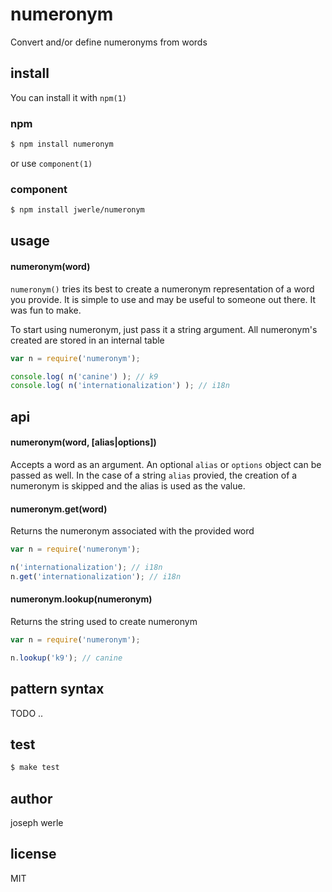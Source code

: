 numeronym
======

Convert and/or define numeronyms from words


## install
You can install it with `npm(1)`
### npm
```sh
$ npm install numeronym
```

or use `component(1)`
### component
```sh
$ npm install jwerle/numeronym
```

## usage
#### numeronym(word)
`numeronym()` tries its best to create a numeronym representation of a word you provide. It is simple
to use and may be useful to someone out there. It was fun to make.

To start using numeronym, just pass it a string argument. All numeronym's created are stored in an internal
table

```js
var n = require('numeronym');

console.log( n('canine') ); // k9
console.log( n('internationalization') ); // i18n

```

## api
#### numeronym(word, [alias|options])
Accepts a word as an argument. An optional `alias` or `options` object can be passed as well. In the case
of a string `alias` provied, the creation of a numeronym is skipped and the alias is used as the value.


#### numeronym.get(word)
Returns the numeronym associated with the provided word

```js
var n = require('numeronym');

n('internationalization'); // i18n
n.get('internationalization'); // i18n
```

#### numeronym.lookup(numeronym)
Returns the string used to create numeronym

```js
var n = require('numeronym');

n.lookup('k9'); // canine
```


## pattern syntax
TODO ..


## test
```sh
$ make test
```

## author
joseph werle

## license
MIT
